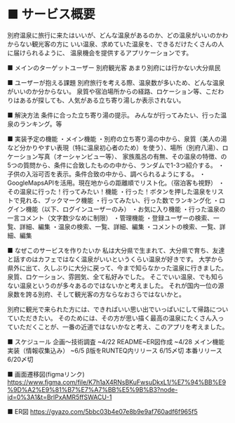 # ■ サービス概要
別府温泉に旅行に来たはいいが、どんな温泉があるのか、どの温泉がいいのかわからない観光客の方に
いい温泉、求めていた温泉を、できるだけたくさんの人に届けられるように、
温泉機会を提供するアプリケーションです。

■ メインのターゲットユーザー
別府観光客
あまり別府には行かない大分県民

■ ユーザーが抱える課題
別府旅行を考える際、温泉数が多いため、どんな温泉がいいのか分からない。
泉質や宿泊場所からの経路、ロケーション等、こだわりはあるが探しても、人気がある立ち寄り湯しか表示されない。

■ 解決方法
条件に合った立ち寄り湯の提示。
みんなが行ってみたい、行った温泉のランキング。等

■ 実装予定の機能
・メイン機能
  ・別府の立ち寄り湯の中から、泉質（美人の湯など分かりやすい表現（特に温泉初心者のため）を使う）、場所（別府八湯）、ロケーション写真（オーシャンビュー等）、
    家族風呂の有無、その温泉の特徴、の5つの質問から、条件に合致したものの中から、ランダムで1-3つ紹介する。
  ・子供の入浴可否を表示。条件合致の中から、調べられるようにする。
  ・GoogleMapsAPIを活用。現在地からの距離順でリスト化。（宿泊客も視野）
  ・その温泉に行った！行ってみたい！機能
  ・行った！ボタンを押した温泉をリストで見れる、ブックマーク機能
  ・行ってみたい、行った数でランキング化
  ・ログイン機能（以下、ログインユーザーのみ）
    ・お気に入り機能
    ・行った温泉の一言コメント（文字数少なめに制限）
・管理機能
  ・登録ユーザーの検索、一覧、詳細、編集
  ・温泉の検索、一覧、詳細、編集
  ・コメントの検索、一覧、詳細、編集

■ なぜこのサービスを作りたいか
私は大分県で生まれて、大分県で育ち、友達と話すのはカフェではなく温泉がいいというくらい温泉が好きです。
大学から県外に出て、久しぶりに大分に戻って、今まで知らなかった温泉に行きました。泉質、ロケーション、雰囲気、全て私好みでした。
そこでいい温泉、でも知らない温泉というのが多々あるのではないかと考えました。
それが国内一位の源泉数を誇る別府、そして観光客の方ならなおさらではないかと。

別府に観光で来られた方には、できればいい思い出でいっぱいにして帰路についていただきたい。
そのためには、その方が思い描く最高の温泉にたくさん入っていただくことが、一番の近道ではないかなと考え、このアプリを考えました。

■ スケジュール
企画〜技術調査 ~4/22
README~ER図作成 ~4/28
メイン機能実装（情報収集込み） ~6/5
β版をRUNTEQ内リリース 6/15〆切
本番リリース 6/20〆切

■ 画面遷移図(figmaリンク)
https://www.figma.com/file/K7h1aX4RNsBKuFwsuDkxL1/%E7%94%BB%E9%9D%A2%E9%81%B7%E7%A7%BB%E5%9B%B3?node-id=0%3A1&t=BrlPxAMR5ffSWACU-1

■ ER図
https://gyazo.com/5bbc03b4e07e8b9e9af760adf6f965f5